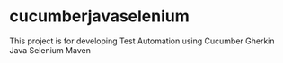 # cucumberjavaselenium
This project is for developing Test Automation using Cucumber Gherkin Java Selenium Maven
